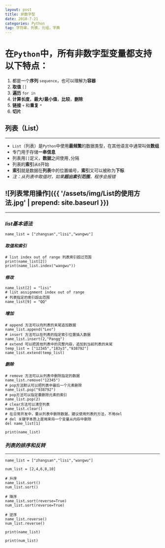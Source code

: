 ```yaml
---
layout: post
title: 非数字型
date: 2018-7-21
categories: Python
tag: 字符串，列表，元组，字典
---
```

# 在`Python`中，所有**非数字型变量**都支持以下特点：
1. 都是一个**序列** `sequence`，也可以理解为**容器**
2. **取值** `[]`
3. **遍历** `for in`
4. **计算长度**，**最大/最小值**，**比较**，**删除**
5. **链接** `+` 和**重复** `*`
6. **切片**

## 列表（List）
----------------------------
* `List`（列表）是`Python`中使用**最频繁**的数据类型，在其他语言中通常叫做**数组**
* 专门用于存储**一串信息**
* 列表用`[]`定义，**数据**之间使用`,`分隔
* 列表的**索引**从`0`开始
* **索引**就是数据在**列表**中的位置编号，**索引**又可以被称为**下标**
* *注：从列表中取值时，如果**超出索引范围**，程序会报错*

## ![列表常用操作]({{ '/assets/img/List的使用方法.jpg' | prepend: site.baseurl  }})

--------------------
### *list基本语法*

    name_list = ["zhangsan","lisi","wangwu"]

#### *取值和索引*
    # list index out of range 列表索引超过范围
    print(name_list[2])
    print(name_list.index("wangwu"))

#### *修改*

    name_list[2] = "lisi"
    # list assignment index out of range
    # 列表指定的索引超出范围
    name_list[9] = "QQ"

#### *增加*

    # append 方法可以向列表的末尾追加数据
    name_list.append("Leo")
    # insert 方法可以在列表的指定索引位置插入数据
    name_list.insert(2,"Pangg")
    # extend 可以把其他列表中的完整内容，追加到当前列表的末尾
    temp_list = ["12345","183y3","938792"]
    name_list.extend(temp_list)

#### *删除*

    # remove 方法可以从列表中删除指定的数据
    name_list.remove("12345")
    # pop方法默认可以把列表中最后一个元素删除
    name_list.pop("938792")
    # pop方法可以指定要删除元素的索引
    name_list.pop(2)
    # clear方法可以清空列表
    name_list.clear()
    # 在日常开发中，要从列表中删除数据，建议使用列表的方法，不用del
    # del 关键字本质上是用来将一个变量从内存中删除
    del name_list[1]

    print(name_list)

### *列表的排序和反转*
--------------------------
    name_list = ["zhangsan","lisi","wangwu"]

    num_list = [2,4,6,8,10]

    # 升序
    name_list.sort()
    num_list.sort()

    # 降序
    name_list.sort(reverse=True)
    num_list.sort(reverse=True)

    # 逆序
    name_list.reverse()
    num_list.reverse()

    print(name_list)

    print(num_list)
